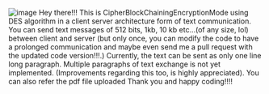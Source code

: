 ![image](https://github.com/user-attachments/assets/f0723a76-a645-4e6a-81aa-6e180c687a32)
Hey there!!! This is CipherBlockChainingEncryptionMode using DES algorithm in a client server architecture form of text communication.
You can send text messages of 512 bits, 1kb, 10 kb etc...(of any size, lol) between client and server (but only once, you can modify the code to have a prolonged communication and maybe even send me a pull request with the updated code version!!!.)
Currently, the text can be sent as only one line long paragraph. Multiple paragraphs of text exchange is not yet implemented. (Improvements regarding this too, is highly appreciated). 
You can also refer the pdf file uploaded 
Thank you and happy coding!!!! 
